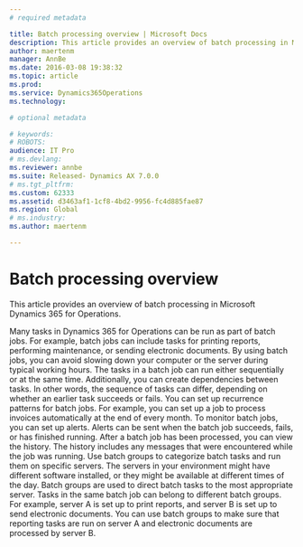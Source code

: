 ```yaml
---
# required metadata

title: Batch processing overview | Microsoft Docs
description: This article provides an overview of batch processing in Microsoft Dynamics 365 for Operations.
author: maertenm
manager: AnnBe
ms.date: 2016-03-08 19:38:32
ms.topic: article
ms.prod: 
ms.service: Dynamics365Operations
ms.technology: 

# optional metadata

# keywords: 
# ROBOTS: 
audience: IT Pro
# ms.devlang: 
ms.reviewer: annbe
ms.suite: Released- Dynamics AX 7.0.0
# ms.tgt_pltfrm: 
ms.custom: 62333
ms.assetid: d3463af1-1cf8-4bd2-9956-fc4d885fae87
ms.region: Global
# ms.industry: 
ms.author: maertenm

---
```


# Batch processing overview

This article provides an overview of batch processing in Microsoft Dynamics 365 for Operations.

Many tasks in Dynamics 365 for Operations can be run as part of batch jobs. For example, batch jobs can include tasks for printing reports, performing maintenance, or sending electronic documents. By using batch jobs, you can avoid slowing down your computer or the server during typical working hours. The tasks in a batch job can run either sequentially or at the same time. Additionally, you can create dependencies between tasks. In other words, the sequence of tasks can differ, depending on whether an earlier task succeeds or fails. You can set up recurrence patterns for batch jobs. For example, you can set up a job to process invoices automatically at the end of every month. To monitor batch jobs, you can set up alerts. Alerts can be sent when the batch job succeeds, fails, or has finished running. After a batch job has been processed, you can view the history. The history includes any messages that were encountered while the job was running. Use batch groups to categorize batch tasks and run them on specific servers. The servers in your environment might have different software installed, or they might be available at different times of the day. Batch groups are used to direct batch tasks to the most appropriate server. Tasks in the same batch job can belong to different batch groups. For example, server A is set up to print reports, and server B is set up to send electronic documents. You can use batch groups to make sure that reporting tasks are run on server A and electronic documents are processed by server B.

